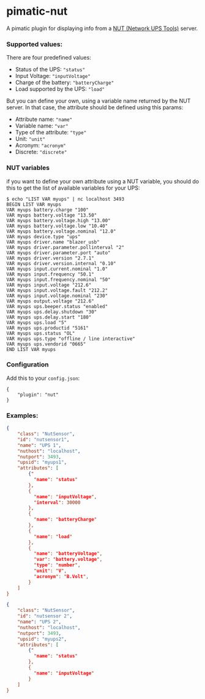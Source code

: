 pimatic-nut
=======================

A pimatic plugin for displaying info from a [NUT (Network UPS Tools)](http://www.networkupstools.org/) server.

### Supported values:

There are four predefined values:

* Status of the UPS: `"status"`
* Input Voltage: `"inputVoltage"`
* Charge of the battery: `"batteryCharge"`
* Load supported by the UPS: `"load"`

But you can define your own, using a variable name returned by the NUT server. In that case, the attribute should be defined using this params:

* Attribute name: `"name"`
* Variable name: `"var"`
* Type of the attribute: `"type"`
* Unit: `"unit"`
* Acronym: `"acronym"`
* Discrete: `"discrete"`

### NUT variables

if you want to define your own attribute using a NUT variable, you should do this to get the list of available variables for your UPS:

```
$ echo "LIST VAR myups" | nc localhost 3493
BEGIN LIST VAR myups
VAR myups battery.charge "100"
VAR myups battery.voltage "13.50"
VAR myups battery.voltage.high "13.00"
VAR myups battery.voltage.low "10.40"
VAR myups battery.voltage.nominal "12.0"
VAR myups device.type "ups"
VAR myups driver.name "blazer_usb"
VAR myups driver.parameter.pollinterval "2"
VAR myups driver.parameter.port "auto"
VAR myups driver.version "2.7.1"
VAR myups driver.version.internal "0.10"
VAR myups input.current.nominal "1.0"
VAR myups input.frequency "50.1"
VAR myups input.frequency.nominal "50"
VAR myups input.voltage "212.6"
VAR myups input.voltage.fault "212.2"
VAR myups input.voltage.nominal "230"
VAR myups output.voltage "212.6"
VAR myups ups.beeper.status "enabled"
VAR myups ups.delay.shutdown "30"
VAR myups ups.delay.start "180"
VAR myups ups.load "5"
VAR myups ups.productid "5161"
VAR myups ups.status "OL"
VAR myups ups.type "offline / line interactive"
VAR myups ups.vendorid "0665"
END LIST VAR myups
```

### Configuration

Add this to your `config.json`:

```
{
    "plugin": "nut"
}
```

### Examples:

```json
{
    "class": "NutSensor",
    "id": "nutsensor1",
    "name": "UPS 1",
    "nuthost": "localhost",
    "nutport": 3493,
    "upsid": "myups1",
    "attributes": [
        {"
          "name": "status"
        },
        {
          "name": "inputVoltage",
          "interval": 30000
        },
        {
          "name": "batteryCharge"
        },
        {
          "name": "load"
        },
        {
          "name": "batteryVoltage",
          "var": "battery.voltage",
          "type": "number",
          "unit": "V",
          "acronym": "B.Volt",
        }
    ]
}
```



```json
{
    "class": "NutSensor",
    "id": "nutsensor 2",
    "name": "UPS 2",
    "nuthost": "localhost",
    "nutport": 3493,
    "upsid": "myups2",
    "attributes": [
        {"
          "name": "status"
        },
        {
          "name": "inputVoltage"
        }
    ]
}
```
